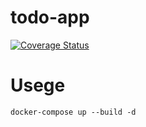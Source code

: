 # todo-app

[![Coverage Status](https://coveralls.io/repos/github/hikariumeno/todo-app/badge.svg?branch=master)](https://coveralls.io/github/hikariumeno/todo-app?branch=master)

# Usege

```
docker-compose up --build -d
```
